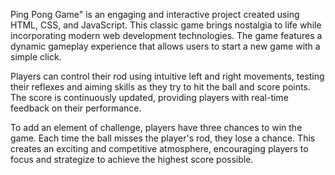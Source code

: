 Ping Pong Game" is an engaging and interactive project created using HTML, CSS, and JavaScript. This classic game brings nostalgia to life while incorporating modern web development technologies. The game features a dynamic gameplay experience that allows users to start a new game with a simple click.

Players can control their rod using intuitive left and right movements, testing their reflexes and aiming skills as they try to hit the ball and score points. The score is continuously updated, providing players with real-time feedback on their performance.

To add an element of challenge, players have three chances to win the game. Each time the ball misses the player's rod, they lose a chance. This creates an exciting and competitive atmosphere, encouraging players to focus and strategize to achieve the highest score possible.
